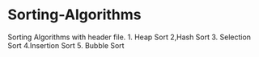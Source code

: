 # Sorting-Algorithms
Sorting Algorithms with header file. 1. Heap Sort 2,Hash Sort 3. Selection Sort 4.Insertion Sort 5. Bubble Sort 

